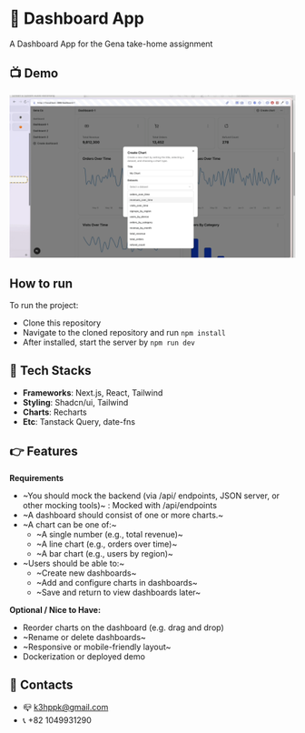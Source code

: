 # 💬 Dashboard App

A Dashboard App for the Gena take-home assignment

## 📺 Demo

<img src='demo.gif' width={500} height={500} alt='gena demo'>

## How to run

To run the project:

- Clone this repository
- Navigate to the cloned repository and run `npm install`
- After installed, start the server by `npm run dev`

## 📕 Tech Stacks

- **Frameworks**: Next.js, React, Tailwind
- **Styling**: Shadcn/ui, Tailwind
- **Charts**: Recharts
- **Etc**: Tanstack Query, date-fns

## 👉 Features

**Requirements**

- ~You should mock the backend (via /api/ endpoints, JSON server, or other mocking tools)~ : Mocked with /api/endpoints
- ~A dashboard should consist of one or more charts.~
- ~A chart can be one of:~
  - ~A single number (e.g., total revenue)~
  - ~A line chart (e.g., orders over time)~
  - ~A bar chart (e.g., users by region)~
- ~Users should be able to:~
  - ~Create new dashboards~
  - ~Add and configure charts in dashboards~
  - ~Save and return to view dashboards later~

**Optional / Nice to Have:**

- Reorder charts on the dashboard (e.g. drag and drop)
- ~Rename or delete dashboards~
- ~Responsive or mobile-friendly layout~
- Dockerization or deployed demo

## 📩 Contacts

- 📪 k3hppk@gmail.com
- 📞 +82 1049931290
